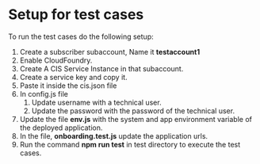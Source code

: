 # Setup for test cases

To run the test cases do the following setup:
1. Create a subscriber subaccount, Name it **testaccount1**
2. Enable CloudFoundry.
3. Create A CIS Service Instance in that subaccount.
4. Create a service key and copy it.
5. Paste it inside the cis.json file
6. In config.js file
   1. Update username with a technical user.
   2. Update the password with the password of the technical user.
7. Update the file **env.js** with the system and app environment variable of the deployed application.
8. In the file, **onboarding.test.js** update the application urls.
9. Run the command **npm run test** in test directory to execute the test cases.